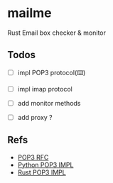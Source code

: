# mailme
Rust Email box checker &amp; monitor

## Todos

- [ ] impl POP3 protocol(:keyboard:)
- [ ] impl imap protocol
- [ ] add monitor methods
- [ ] add proxy ?


## Refs

- [POP3 RFC](https://tools.ietf.org/html/rfc1939)
- [Python POP3 IMPL](https://github.com/python/cpython/blob/3.9/Lib/poplib.py)
- [Rust POP3 IMPL](https://github.com/mattnenterprise/rust-pop3/blob/master/src/pop3.rs)
